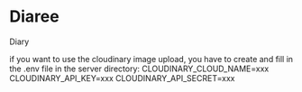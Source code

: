 # Diaree
Diary


if you want to use the cloudinary image upload, you have to create and fill in the .env file in the server directory:
CLOUDINARY_CLOUD_NAME=xxx
CLOUDINARY_API_KEY=xxx
CLOUDINARY_API_SECRET=xxx
